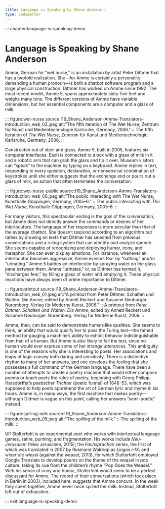 ```yaml
---
title: Langauge is Speaking by Shane Anderson
type: bodymatter
---
```


::: chapter:language-is-speaking-demo

# Language is Speaking by Shane Anderson

Amme, German for “wet nurse,” is an installation by artist Peter Dittmer that has a twofold realization. She—for Amme is certainly a personality demanding a human pronoun—is both a chatbot software program and a large physical construction. Dittmer has worked on Amme since 1992. The most recent model, Amme 5, spans approximately sixty-five feet and weighs many tons. The different versions of Amme have variable dimensions, but her essential components are a computer and a glass of milk.

::: figure:wet-nurse source:I19_Shane_Anderson-Amme-Translators-Introduction_web_02.jpeg alt:"The fifth iteration of The Wet Nurse, Zentrum für Kunst und Medientechnologie Karlsruhe, Germany, 2006."
:: The fifth iteration of *The Wet Nurse*, Zentrum für Kunst und Medientechnologie Karlsruhe, Germany, 2006.
::

Constructed out of steel and glass, Amme 5, built in 2005, features six computer interfaces. Each is connected to a box with a glass of milk in it and a robotic arm that can grab the glass and tip it over. Museum visitors can “speak” to the machine by typing on a keyboard. Amme replies in text, responding to every question, declaration, or nonsensical combination of keystrokes until she either suggests that the exchange end or pours out a glass of milk, an action that often terminates the conversation.

::: figure:wet-nurse-public source:I19_Shane_Anderson-Amme-Translators-Introduction_web_06.jpeg alt:"The public interacting with The Wet Nurse, Kunsthalle Göppingen, Germany, 2005–6."
:: The public interacting with *The Wet Nurse*, Kunsthalle Göppingen, Germany, 2005–6.
::

For many visitors, this spectacular ending is the goal of the conversation, but Amme does not directly answer the commands or desires of her interlocutors. The language of her responses is more peculiar than that of the average chatbot. She doesn’t respond according to an algorithm but rather by drawing on texts that Dittmer has selected from previous conversations and a ruling system that can identify and analyze speech. She seems capable of recognizing and deploying humor, irony, and metaphor. She can even display emotions. For instance, whenever an interlocutor becomes aggressive, Amme evinces fear by “bathing” and/or “urinating.” Amme 5 bathes an interlocutor by spraying water on the glass pane between them. Amme “urinates,” or, as Dittmer has termed it, “discharges fear,” by filling a glass of water and emptying it. These physical reactions have always been of prime importance to Dittmer.

::: figure:printout source:I19_Shane_Anderson-Amme-Translators-Introduction_web_01.jpeg alt:"A printout from Peter Dittmer. Schalten und Walten. Die Amme, edited by Annett Reckert und Susanne Neuburger. Nuremberg: Verlag für Moderne Kunst, 2006."
:: A printout from *Peter Dittmer. Schalten und Walten. Die Amme*, edited by Annett Reckert und Susanne Neuburger. Nuremberg: Verlag für Moderne Kunst, 2006.
::

Amme, then, can be said to demonstrate human-like qualities. She seems to think, an ability that would qualify her to pass the Turing test—the famed method for gauging a machine’s ability to exhibit behavior indistinguishable from that of a human. But Amme is also likely to fail the test, since no human would ever express some of her strange utterances. This ambiguity is one of the reasons why she is interesting to poets. Her associations and leaps of logic convey both daring and sensitivity. There is a distinctive rhythm to many of her answers, and one develops the feeling that she possesses a full command of the German language. There have been a number of attempts to create a poetry machine that would either compose poems or teach poets the rules of poetry, beginning with Georg Philipp Harsdörffer’s *poetischer Trichter* (poetic funnel) of 1648–53, which was supposed to help poets apprehend the art of German lyric and rhyme in six hours. Amme is, in many ways, the first machine that *makes* poetry—although Dittmer is vague on this point, calling her answers “semi-poetic” instead.

::: figure:spilling-milk source:I19_Shane_Anderson-Amme-Translators-Introduction_web_05.jpeg alt:"The spilling of the milk."
:: The spilling of the milk.
::

Ulf Stolterfoht is an experimental poet who works with intertextual language games, satire, punning, and fragmentation. His works include *Neu-Jerusalem* (New Jerusalem, 2015); the *Fachsprachen* series, the first of which was translated in 2007 by Rosmarie Waldrop as *Lingos I–IX*; and *wider die wiesel* (against the weasel, 2013), for which Stolterfoht employed Google Translate to develop poems on the theme of the weasel in pop culture, taking its cue from the children’s rhyme “Pop Goes the Weasel.” With his sense of irony and humor, Stolterfoht would seem to be a perfect discussant for Amme. The record of their conversations (which took place in Berlin in 2003), included here, suggests that Amme concurs. In the week they spent together, Amme never once spilled her milk. Instead, Stolterfoht left out of exhaustion.

::: exit:language-is-speaking-demo
